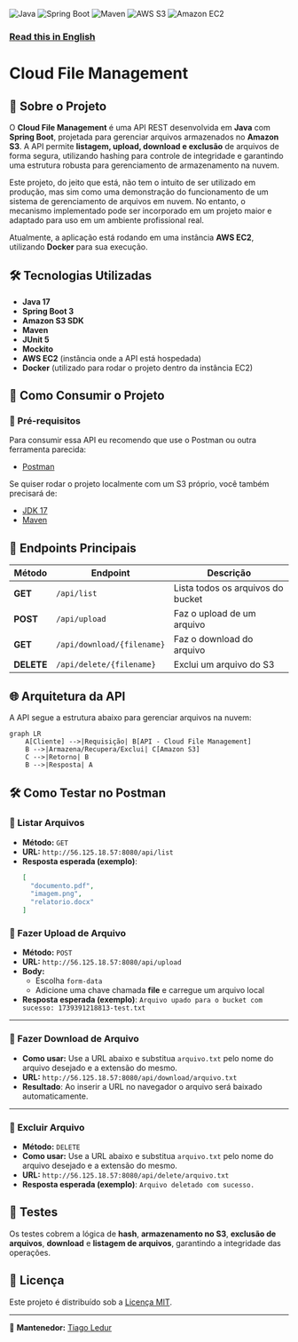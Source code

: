 ![Java](https://img.shields.io/badge/Java-17-orange?logo=java&logoColor=white)
![Spring Boot](https://img.shields.io/badge/Spring%20Boot-green?logo=springboot&logoColor=white)
![Maven](https://img.shields.io/badge/Maven-C71A36?logo=apachemaven&logoColor=white)
![AWS S3](https://img.shields.io/badge/AWS%20S3-Storage-orange?logo=amazons3&logoColor=white)
![Amazon EC2](https://img.shields.io/badge/Amazon%20EC2-Cloud-orange?logo=amazonaws&logoColor=white)

### [Read this in English](README-en.md)

# Cloud File Management

## 📌 Sobre o Projeto

O **Cloud File Management** é uma API REST desenvolvida em **Java** com **Spring Boot**, projetada para gerenciar arquivos armazenados no **Amazon S3**. A API permite **listagem, upload, download e exclusão** de arquivos de forma segura, utilizando hashing para controle de integridade e garantindo uma estrutura robusta para gerenciamento de armazenamento na nuvem. 

Este projeto, do jeito que está, não tem o intuito de ser utilizado em produção, mas sim como uma demonstração do funcionamento de um sistema de gerenciamento de arquivos em nuvem. No entanto, o mecanismo implementado pode ser incorporado em um projeto maior e adaptado para uso em um ambiente profissional real.

Atualmente, a aplicação está rodando em uma instância **AWS EC2**, utilizando **Docker** para sua execução.

## 🛠️ Tecnologias Utilizadas

- **Java 17**
- **Spring Boot 3**
- **Amazon S3 SDK**
- **Maven**
- **JUnit 5**
- **Mockito**
-  **AWS EC2** (instância onde a API está hospedada)
- **Docker** (utilizado para rodar o projeto dentro da instância EC2)

## 🚀 Como Consumir o Projeto

### 🔧 Pré-requisitos  

Para consumir essa API eu recomendo que use o Postman ou outra ferramenta parecida:  

- [Postman](https://www.postman.com/)  

Se quiser rodar o projeto localmente com um S3 próprio, você também precisará de:  

- [JDK 17](https://www.oracle.com/java/technologies/javase/jdk17-archive-downloads.html)  
- [Maven](https://maven.apache.org/)

## 📌 Endpoints Principais

| Método  | Endpoint          | Descrição                     |
|---------|------------------|------------------------------|
| **GET**  | `/api/list`     | Lista todos os arquivos do bucket |
| **POST** | `/api/upload`   | Faz o upload de um arquivo |
| **GET**  | `/api/download/{filename}` | Faz o download do arquivo |
| **DELETE** | `/api/delete/{filename}` | Exclui um arquivo do S3 |

## 🌐 Arquitetura da API

A API segue a estrutura abaixo para gerenciar arquivos na nuvem:

```mermaid
graph LR
    A[Cliente] -->|Requisição| B[API - Cloud File Management]
    B -->|Armazena/Recupera/Exclui| C[Amazon S3]
    C -->|Retorno| B
    B -->|Resposta| A
```

## 🛠️ Como Testar no Postman

### 🔹 Listar Arquivos
- **Método:** `GET`
- **URL:** `http://56.125.18.57:8080/api/list`
- **Resposta esperada (exemplo)**:
  ```json
  [
    "documento.pdf",
    "imagem.png",
    "relatorio.docx"
  ]
### 🔹 Fazer Upload de Arquivo
- **Método:** `POST`
- **URL:** `http://56.125.18.57:8080/api/upload`
- **Body:**
	-   Escolha `form-data`
	-   Adicione uma chave chamada **file** e carregue um arquivo local
- **Resposta esperada (exemplo)**:
  ``
Arquivo upado para o bucket com sucesso: 1739391218813-test.txt
``
---
### 🔹 Fazer Download de Arquivo
-  **Como usar:** Use a URL abaixo e substitua `arquivo.txt` pelo nome do arquivo desejado e a extensão do mesmo.
- **URL:** `http://56.125.18.57:8080/api/download/arquivo.txt`
- **Resultado**: Ao inserir a URL no navegador o arquivo será baixado automaticamente.
---
### 🔹 Excluir Arquivo
- **Método:** `DELETE`
-  **Como usar:** Use a URL abaixo e substitua `arquivo.txt` pelo nome do arquivo desejado e a extensão do mesmo.
- **URL:** `http://56.125.18.57:8080/api/delete/arquivo.txt`
- **Resposta esperada (exemplo)**:
  ``
Arquivo deletado com sucesso.
``

## 🧪 Testes  
Os testes cobrem a lógica de **hash**, **armazenamento no S3**,  **exclusão de arquivos**, **download** e **listagem de arquivos**, garantindo a integridade das operações.  

## 📜 Licença

Este projeto é distribuído sob a [Licença MIT](https://opensource.org/licenses/MIT).

---
📌 **Mantenedor:** [Tiago Ledur](https://github.com/TiagoLedur)

